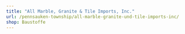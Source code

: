 ```yaml
---
title: "All Marble, Granite & Tile Imports, Inc."
url: /pennsauken-township/all-marble-granite-und-tile-imports-inc/
shop: Baustoffe
---
```

